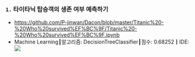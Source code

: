 ### `1.` 타이타닉 탑승객의 생존 여부 예측하기
- https://github.com/P-jinwan/Dacon/blob/master/Titanic%20-%20Who%20survived%EF%BC%9F/Titanic%20-%20Who%20survived%EF%BC%9F.ipynb
- Machine Learning┃알고리즘: DecisionTreeClassifier┃점수: 0.68252┃IDE: <img src="https://img.shields.io/badge/Jupyter Notebook-F37626?style=flat-square&logo=Jupyter&logoColor=white"/></a>
